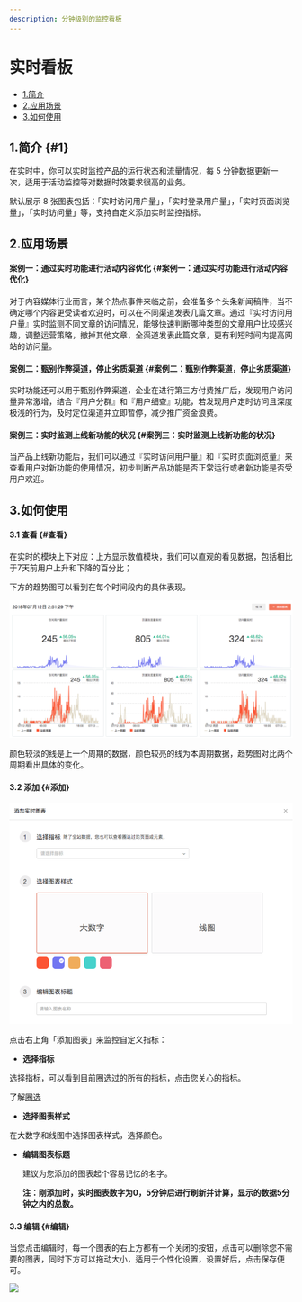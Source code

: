 ```yaml
---
description: 分钟级别的监控看板
---
```


# 实时看板

* [1.简介](realtime.md#1)
* [2.应用场景](realtime.md#2-ying-yong-chang-jing)
* [3.如何使用](realtime.md#3-ru-he-shi-yong)

## 1.简介 {#1}

在实时中，你可以实时监控产品的运行状态和流量情况，每 5 分钟数据更新一次，适用于活动监控等对数据时效要求很高的业务。

默认展示 8 张图表包括：「实时访问用户量」，「实时登录用户量」，「实时页面浏览量」，「实时访问量」等，支持自定义添加实时监控指标。

## 2.应用场景

#### 案例一：通过实时功能进行活动内容优化 {#案例一：通过实时功能进行活动内容优化}

对于内容媒体行业而言，某个热点事件来临之前，会准备多个头条新闻稿件，当不确定哪个内容更受读者欢迎时，可以在不同渠道发表几篇文章。通过『实时访问用户量』实时监测不同文章的访问情况，能够快速判断哪种类型的文章用户比较感兴趣，调整运营策略，撤掉其他文章，全渠道发表此篇文章，更有利短时间内提高网站的访问量。

#### 案例二：甄别作弊渠道，停止劣质渠道 {#案例二：甄别作弊渠道，停止劣质渠道}

实时功能还可以用于甄别作弊渠道，企业在进行第三方付费推广后，发现用户访问量异常激增，结合『用户分群』和『用户细查』功能，若发现用户定时访问且深度极浅的行为，及时定位渠道并立即暂停，减少推广资金浪费。

#### 案例三：实时监测上线新功能的状况 {#案例三：实时监测上线新功能的状况}

当产品上线新功能后，我们可以通过『实时访问用户量』和『实时页面浏览量』来查看用户对新功能的使用情况，初步判断产品功能是否正常运行或者新功能是否受用户欢迎。

## 3.如何使用

#### 3.1 查看 {#查看}

在实时的模块上下对应：上方显示数值模块，我们可以直观的看见数据，包括相比于7天前用户上升和下降的百分比；

下方的趋势图可以看到在每个时间段内的具体表现。

![](../../.gitbook/assets/ping-mu-kuai-zhao-20180712-xia-wu-2.51.24.png)

颜色较淡的线是上一个周期的数据，颜色较亮的线为本周期数据，趋势图对比两个周期看出具体的变化。

#### 3.2 添加 {#添加}

![](../../.gitbook/assets/ping-mu-kuai-zhao-20180712-xia-wu-2.53.13.png)

点击右上角「添加图表」来监控自定义指标：

* **选择指标**

选择指标，可以看到目前圈选过的所有的指标，点击您关心的指标。

了解[圈选]()

* **选择图表样式**

在大数字和线图中选择图表样式，选择颜色。

* **编辑图表标题**

  建议为您添加的图表起个容易记忆的名字。

  **注：刚添加时，实时图表数字为0，5分钟后进行刷新并计算，显示的数据5分钟之内的总数。**

#### 3.3 编辑 {#编辑}

当您点击编辑时，每一个图表的右上方都有一个关闭的按钮，点击可以删除您不需要的图表，同时下方可以拖动大小，适用于个性化设置，设置好后，点击保存便可。

![](https://lh4.googleusercontent.com/ZCm1g-qMqxpLdD5hz-PYeJPmSEJQ9uUf2HTO-7PfJvNFDOSQPlNnqamaSD6hqvif2Zgfy6Sd5Bm_NtPyQ3MNfxsi3Rw2vnjExcWn6yu7HQ4W29jFh9xy16pxXunVUx7asUaLExpT)

